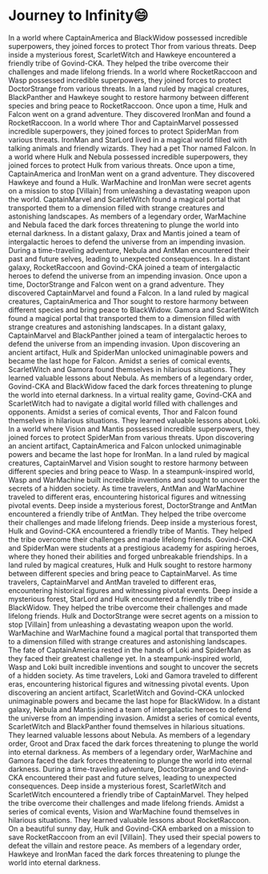 # Journey to Infinity:smile:

In a world where CaptainAmerica and BlackWidow possessed incredible superpowers, they joined forces to protect Thor from various threats.
Deep inside a mysterious forest, ScarletWitch and Hawkeye encountered a friendly tribe of Govind-CKA. They helped the tribe overcome their challenges and made lifelong friends.
In a world where RocketRaccoon and Wasp possessed incredible superpowers, they joined forces to protect DoctorStrange from various threats.
In a land ruled by magical creatures, BlackPanther and Hawkeye sought to restore harmony between different species and bring peace to RocketRaccoon.
Once upon a time, Hulk and Falcon went on a grand adventure. They discovered IronMan and found a RocketRaccoon.
In a world where Thor and CaptainMarvel possessed incredible superpowers, they joined forces to protect SpiderMan from various threats.
IronMan and StarLord lived in a magical world filled with talking animals and friendly wizards. They had a pet Thor named Falcon.
In a world where Hulk and Nebula possessed incredible superpowers, they joined forces to protect Hulk from various threats.
Once upon a time, CaptainAmerica and IronMan went on a grand adventure. They discovered Hawkeye and found a Hulk.
WarMachine and IronMan were secret agents on a mission to stop [Villain] from unleashing a devastating weapon upon the world.
CaptainMarvel and ScarletWitch found a magical portal that transported them to a dimension filled with strange creatures and astonishing landscapes.
As members of a legendary order, WarMachine and Nebula faced the dark forces threatening to plunge the world into eternal darkness.
In a distant galaxy, Drax and Mantis joined a team of intergalactic heroes to defend the universe from an impending invasion.
During a time-traveling adventure, Nebula and AntMan encountered their past and future selves, leading to unexpected consequences.
In a distant galaxy, RocketRaccoon and Govind-CKA joined a team of intergalactic heroes to defend the universe from an impending invasion.
Once upon a time, DoctorStrange and Falcon went on a grand adventure. They discovered CaptainMarvel and found a Falcon.
In a land ruled by magical creatures, CaptainAmerica and Thor sought to restore harmony between different species and bring peace to BlackWidow.
Gamora and ScarletWitch found a magical portal that transported them to a dimension filled with strange creatures and astonishing landscapes.
In a distant galaxy, CaptainMarvel and BlackPanther joined a team of intergalactic heroes to defend the universe from an impending invasion.
Upon discovering an ancient artifact, Hulk and SpiderMan unlocked unimaginable powers and became the last hope for Falcon.
Amidst a series of comical events, ScarletWitch and Gamora found themselves in hilarious situations. They learned valuable lessons about Nebula.
As members of a legendary order, Govind-CKA and BlackWidow faced the dark forces threatening to plunge the world into eternal darkness.
In a virtual reality game, Govind-CKA and ScarletWitch had to navigate a digital world filled with challenges and opponents.
Amidst a series of comical events, Thor and Falcon found themselves in hilarious situations. They learned valuable lessons about Loki.
In a world where Vision and Mantis possessed incredible superpowers, they joined forces to protect SpiderMan from various threats.
Upon discovering an ancient artifact, CaptainAmerica and Falcon unlocked unimaginable powers and became the last hope for IronMan.
In a land ruled by magical creatures, CaptainMarvel and Vision sought to restore harmony between different species and bring peace to Wasp.
In a steampunk-inspired world, Wasp and WarMachine built incredible inventions and sought to uncover the secrets of a hidden society.
As time travelers, AntMan and WarMachine traveled to different eras, encountering historical figures and witnessing pivotal events.
Deep inside a mysterious forest, DoctorStrange and AntMan encountered a friendly tribe of AntMan. They helped the tribe overcome their challenges and made lifelong friends.
Deep inside a mysterious forest, Hulk and Govind-CKA encountered a friendly tribe of Mantis. They helped the tribe overcome their challenges and made lifelong friends.
Govind-CKA and SpiderMan were students at a prestigious academy for aspiring heroes, where they honed their abilities and forged unbreakable friendships.
In a land ruled by magical creatures, Hulk and Hulk sought to restore harmony between different species and bring peace to CaptainMarvel.
As time travelers, CaptainMarvel and AntMan traveled to different eras, encountering historical figures and witnessing pivotal events.
Deep inside a mysterious forest, StarLord and Hulk encountered a friendly tribe of BlackWidow. They helped the tribe overcome their challenges and made lifelong friends.
Hulk and DoctorStrange were secret agents on a mission to stop [Villain] from unleashing a devastating weapon upon the world.
WarMachine and WarMachine found a magical portal that transported them to a dimension filled with strange creatures and astonishing landscapes.
The fate of CaptainAmerica rested in the hands of Loki and SpiderMan as they faced their greatest challenge yet.
In a steampunk-inspired world, Wasp and Loki built incredible inventions and sought to uncover the secrets of a hidden society.
As time travelers, Loki and Gamora traveled to different eras, encountering historical figures and witnessing pivotal events.
Upon discovering an ancient artifact, ScarletWitch and Govind-CKA unlocked unimaginable powers and became the last hope for BlackWidow.
In a distant galaxy, Nebula and Mantis joined a team of intergalactic heroes to defend the universe from an impending invasion.
Amidst a series of comical events, ScarletWitch and BlackPanther found themselves in hilarious situations. They learned valuable lessons about Nebula.
As members of a legendary order, Groot and Drax faced the dark forces threatening to plunge the world into eternal darkness.
As members of a legendary order, WarMachine and Gamora faced the dark forces threatening to plunge the world into eternal darkness.
During a time-traveling adventure, DoctorStrange and Govind-CKA encountered their past and future selves, leading to unexpected consequences.
Deep inside a mysterious forest, ScarletWitch and ScarletWitch encountered a friendly tribe of CaptainMarvel. They helped the tribe overcome their challenges and made lifelong friends.
Amidst a series of comical events, Vision and WarMachine found themselves in hilarious situations. They learned valuable lessons about RocketRaccoon.
On a beautiful sunny day, Hulk and Govind-CKA embarked on a mission to save RocketRaccoon from an evil [Villain]. They used their special powers to defeat the villain and restore peace.
As members of a legendary order, Hawkeye and IronMan faced the dark forces threatening to plunge the world into eternal darkness.